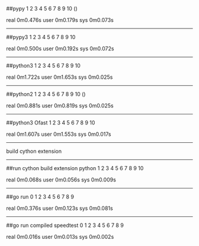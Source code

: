 
##pypy
1 2 3 4 5 6 7 8 9 10 ()

real	0m0.476s
user	0m0.179s
sys	0m0.073s

----

##pypy3
1 2 3 4 5 6 7 8 9 10 

real	0m0.500s
user	0m0.192s
sys	0m0.072s

----

##python3
1 2 3 4 5 6 7 8 9 10 

real	0m1.722s
user	0m1.653s
sys	0m0.025s

----

##python2
1 2 3 4 5 6 7 8 9 10 ()

real	0m0.881s
user	0m0.819s
sys	0m0.025s

----

##python3 Ofast
1 2 3 4 5 6 7 8 9 10 

real	0m1.607s
user	0m1.553s
sys	0m0.017s

----

build cython extension

----

##run cython build extension python
1 2 3 4 5 6 7 8 9 10 

real	0m0.068s
user	0m0.056s
sys	0m0.009s

----

##go run
0 1 2 3 4 5 6 7 8 9 

real	0m0.376s
user	0m0.123s
sys	0m0.081s

----

##go run compiled speedtest
0 1 2 3 4 5 6 7 8 9 

real	0m0.016s
user	0m0.013s
sys	0m0.002s